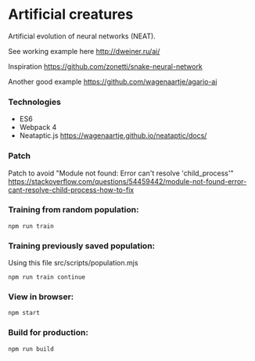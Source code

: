 # Artificial creatures
Artificial evolution of neural networks (NEAT).

See working example here http://dweiner.ru/ai/

Inspiration https://github.com/zonetti/snake-neural-network

Another good example https://github.com/wagenaartje/agario-ai

### Technologies
* ES6
* Webpack 4
* Neataptic.js https://wagenaartje.github.io/neataptic/docs/

### Patch
Patch to avoid "Module not found: Error can't resolve 'child_process'"
https://stackoverflow.com/questions/54459442/module-not-found-error-cant-resolve-child-process-how-to-fix

### Training from random population:

```npm run train```

### Training previously saved population:
Using this file src/scripts/population.mjs

```npm run train continue```

### View in browser:

```npm start```

### Build for production:

```npm run build```